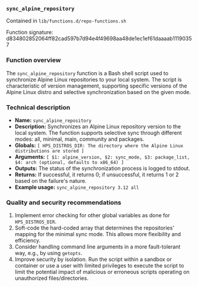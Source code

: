 ### `sync_alpine_repository`

Contained in `lib/functions.d/repo-functions.sh`

Function signature: d834802852064ff82cad597b7d94e4f49698aa48de1ec1ef61daaaab11190357

### Function overview

The `sync_alpine_repository` function is a Bash shell script used to synchronize Alpine Linux repositories to your local system. The script is characteristic of version management, supporting specific versions of the Alpine Linux distro and selective synchronization based on the given mode.

### Technical description

* **Name:** `sync_alpine_repository`
* **Description:** Synchronizes an Alpine Linux repository version to the local system. The function supports selective sync through different modes: all, minimal, main, community and packages.
* **Globals:** `[ HPS_DISTROS_DIR: The directory where the Alpine Linux distributions are stored ]`
* **Arguments:** `[ $1: alpine_version, $2: sync_mode, $3: package_list, $4: arch (optional, defaults to x86_64) ]`
* **Outputs:** The status of the synchronization process is logged to stdout.
* **Returns:** If successful, it returns 0; if unsuccessful, it returns 1 or 2 based on the failure's nature.
* **Example usage:** `sync_alpine_repository 3.12 all`

### Quality and security recommendations

1. Implement error checking for other global variables as done for `HPS_DISTROS_DIR`.
2. Soft-code the hard-coded array that determines the repositories' mapping for the minimal sync mode. This allows more flexibility and efficiency.
3. Consider handling command line arguments in a more fault-tolerant way, e.g., by using `getopts`.
4. Improve security by isolation. Run the script within a sandbox or container or use a user with limited privileges to execute the script to limit the potential impact of malicious or erroneous scripts operating on unauthorized files/directories.

